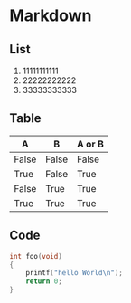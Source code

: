 # Markdown

## List

1. 11111111111
1. 22222222222
1. 33333333333

## Table


|   A   |   B   | A or B |
|-------|-------|--------|
| False | False | False  |
| True  | False | True   |
| False | True  | True   |
| True  | True  | True   |

## Code

```c
int foo(void)
{
    printf("hello World\n");
    return 0;
}
```